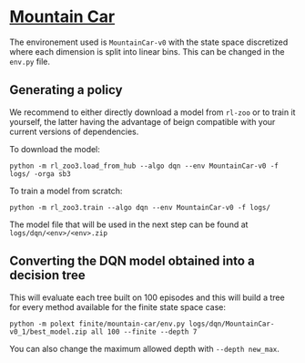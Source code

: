 # [Mountain Car](https://www.gymlibrary.dev/environments/classic_control/mountain_car/)

The environement used is `MountainCar-v0` with the state space discretized where each dimension is split into linear bins.
This can be changed in the ``env.py`` file.

## Generating a policy

We recommend to either directly download a model from ``rl-zoo`` or to train it yourself, the latter having the advantage of beign compatible with your current versions of dependencies.

To download the model: 
```
python -m rl_zoo3.load_from_hub --algo dqn --env MountainCar-v0 -f logs/ -orga sb3
```

To train a model from scratch:

```
python -m rl_zoo3.train --algo dqn --env MountainCar-v0 -f logs/
```

The model file that will be used in the next step can be found at ``logs/dqn/<env>/<env>.zip``

## Converting the DQN model obtained into a decision tree

This will evaluate each tree built on 100 episodes and this will build a tree for every method available for the finite state space case:

```
python -m polext finite/mountain-car/env.py logs/dqn/MountainCar-v0_1/best_model.zip all 100 --finite --depth 7
```

You can also change the maximum allowed depth with ``--depth new_max``.